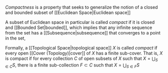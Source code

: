 *Compactness* is a property that seeks to generalize the notion of a closed and bounded subset of [[Euclidean Space|Euclidean space]]

A subset of Euclidean space in particular is called *compact* if it is closed and [[Bounded Set|bounded]], which implies that any infinite sequence from the set has a [[Subsequence|subsequence]] that converges to a point in the set,

Formally, a [[Topological Space|topological space]] $X$ is called *compact* if every open [[Cover (Topology)|cover]] of $X$ has a finite sub-cover. That is, $X$ is compact if for every collection $C$ of open subsets of $X$ such that $X = \bigcup_{S\in C} S$, there is a finite sub-collection $F \subset C$ such that $X = \bigcup_{S\in F} S$
